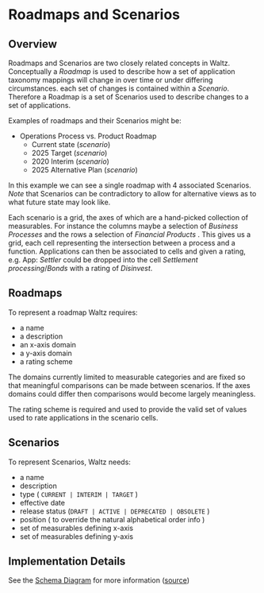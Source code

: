 # Roadmaps and Scenarios

## Overview 

Roadmaps and Scenarios are two closely related concepts in Waltz. Conceptually a _Roadmap_ is used to describe how a set of application taxonomy mappings will change in over time or under differing circumstances. each set of changes is contained within a _Scenario_.  Therefore a Roadmap is a set of Scenarios used to describe changes to a set of applications.

Examples of roadmaps and their Scenarios might be:

- Operations Process vs. Product Roadmap
   - Current state (_scenario_)
   - 2025 Target (_scenario_)
   - 2020 Interim (_scenario_)
   - 2025 Alternative Plan (_scenario_)

In this example we can see a single roadmap with 4 associated Scenarios. _Note_ that Scenarios can be contradictory to allow for alternative views as to what future state may look like.

Each scenario is a grid, the axes of which are a hand-picked collection of measurables. For instance the columns maybe a selection of _Business Processes_ and the rows a selection of _Financial Products_ . This gives us a grid, each cell representing the intersection between a process and a function. Applications can then be associated to cells and given a rating, e.g. App: _Settler_ could be dropped into the cell _Settlement processing_/_Bonds_ with a rating of _Disinvest_.


## Roadmaps

To represent a roadmap Waltz requires:

- a name 
- a description
- an x-axis domain
- a y-axis domain
- a rating scheme

The domains currently limited to measurable categories and are fixed so that meaningful comparisons can be made between scenarios. If the axes domains could differ then comparisons would become largely meaningless. 

The rating scheme is required and used to provide the valid set of values used to rate applications in the scenario cells. 

## Scenarios

To represent Scenarios, Waltz needs:

- a name
- description
- type ( `CURRENT | INTERIM | TARGET` )
- effective date
- release status (`DRAFT | ACTIVE | DEPRECATED | OBSOLETE` )
- position ( to override the natural alphabetical order info )
- set of measurables defining x-axis
- set of measurables defining y-axis


## Implementation Details

See the [Schema Diagram](./roadmaps_schema_diagram.pdf) for more information 
([source](https://dbdiagram.io/d/5c8ffacaf7c5bb70c72f54ce))
